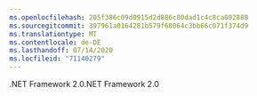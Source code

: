 ```yaml
---
ms.openlocfilehash: 205f386c09d0915d2d886c80dad1c4c8ca002888
ms.sourcegitcommit: 397961a0164281b579f68064c3bb66c071f374d9
ms.translationtype: MT
ms.contentlocale: de-DE
ms.lasthandoff: 07/14/2020
ms.locfileid: "71140279"
---
```

<span data-ttu-id="719a9-101">.NET Framework 2.0</span><span class="sxs-lookup"><span data-stu-id="719a9-101">.NET Framework 2.0</span></span>